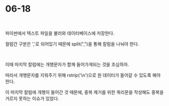 # 06-18

<br>

파이썬에서 텍스트 파일을 불러와 데이터베이스에 저장한다.

컬럼간 구분은 ','로 되어있기 때문에 split(",")을 통해 칼럼을 나눠야 한다.

<br>

이때 마지막 칼럼에는 개행문자가 함께 들어가게되는 것을 조심하자.

따라서 개행문자를 지워주기 위해 rstrip('\n')으로 원 데이터가 들어갈 수 있도록 해야한다.

이 마지막 칼럼에 개행이 들어간 것 때문에, 중복 제거를 위한 쿼리문을 작성해도 중복을 거르지 못하는 이슈가 있었다.
